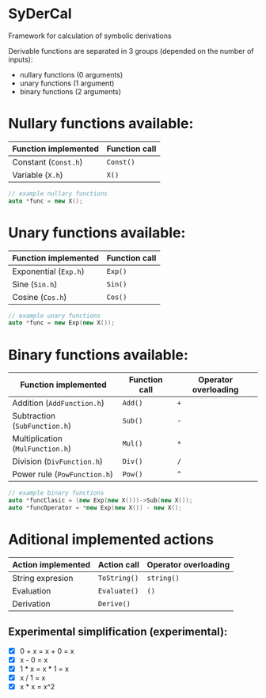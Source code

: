 # SyDerCal
Framework for calculation of symbolic derivations

Derivable functions are separated in 3 groups (depended on the number of inputs): 
- nullary functions (0 arguments) 
- unary functions (1 argument)
- binary functions (2 arguments)

# Nullary functions available:
Function implemented | Function call
-------------------- | -------------
Constant (`Const.h`) | `Const()`
Variable (`X.h`) | `X()`

```cpp
// example nullary functions
auto *func = new X();
```

# Unary functions available:
Function implemented | Function call
-------------------- | -------------
Exponential (`Exp.h`) | `Exp()`
Sine (`Sin.h`) | `Sin()`
Cosine (`Cos.h`) | `Cos()`

```cpp
// example unary functions
auto *func = new Exp(new X());
```

# Binary functions available:
Function implemented | Function call | Operator overloading
------------ | ------------- | ------------
Addition (`AddFunction.h`) | `Add()` | `+`
Subtraction (`SubFunction.h`) | `Sub()` | `-`
Multiplication (`MulFunction.h`) | `Mul()` | `*`
Division (`DivFunction.h`) | `Div()` | `/`
Power rule (`PowFunction.h`) | `Pow()` | `^`

```cpp
// example binary functions
auto *funcClasic = (new Exp(new X()))->Sub(new X());
auto *funcOperator = *new Exp(new X()) - new X(); 
```

# Aditional implemented actions
Action implemented | Action call | Operator overloading
------------ | ------------- | ------------
String expresion | `ToString()` | `string()`
Evaluation | `Evaluate()` | `()`
Derivation | `Derive()` | 

## Experimental simplification (experimental):

- [x] 0 + x = x + 0 = x
- [x] x - 0 = x
- [x] 1 * x = x * 1 = x
- [x] x / 1 = x
- [x] x * x = x^2